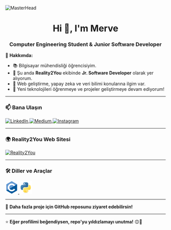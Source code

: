 ![MasterHead](https://user-images.githubusercontent.com/76626529/128739475-8fb41814-e19e-490e-a699-57d1cd78332b.gif)

<h1 align="center">Hi 👋, I'm Merve</h1>
<h3 align="center">Computer Engineering Student & Junior Software Developer</h3>

🌱 **Hakkımda:**  
- 📚 Bilgisayar mühendisliği öğrencisiyim.  
- 🔭 Şu anda **Reality2You** ekibinde **Jr. Software Developer** olarak yer alıyorum.  
- 🚀 Web geliştirme, yapay zeka ve veri bilimi konularına ilgim var.  
- 📖 Yeni teknolojileri öğrenmeye ve projeler geliştirmeye devam ediyorum!  

---

### 📫 **Bana Ulaşın**  
<p align="left">
  <a href="https://www.linkedin.com/in/merve-canpolat-6356442b8" target="_blank">
    <img align="center" src="https://raw.githubusercontent.com/rahuldkjain/github-profile-readme-generator/master/src/images/icons/Social/linked-in-alt.svg" alt="LinkedIn" height="30" width="40" />
  </a>
  <a href="https://medium.com/@canpolatmerveb432a3" target="_blank">
    <img align="center" src="https://raw.githubusercontent.com/rahuldkjain/github-profile-readme-generator/master/src/images/icons/Social/medium.svg" alt="Medium" height="30" width="40" />
  </a>
 
  <a href="https://www.instagram.com/mervecanpolat.x?igsh=MXU0eDdyMzk2amxpNQ==" target="_blank">
    <img align="center" src="https://raw.githubusercontent.com/rahuldkjain/github-profile-readme-generator/master/src/images/icons/Social/instagram.svg" alt="Instagram" height="30" width="40" />
  </a>
</p>

---

### 🌍 **Reality2You Web Sitesi**
<p align="left">
  <a href="https://www.reality2you.com/hakkimizda/merve-canpolat/" target="_blank">
    <img src="https://github.com/kullanıcı-adın/repository-adı/raw/main/Ekran%20g%C3%B6r%C3%BCnt%C3%BCs%C3%BC%202025-02-07%20163601.png" alt="Reality2You" width="200" />
  </a>
</p>

---

### 🛠️ **Diller ve Araçlar**
<p align="left"> 
  <a href="https://www.cprogramming.com/" target="_blank" rel="noreferrer">
    <img src="https://raw.githubusercontent.com/devicons/devicon/master/icons/c/c-original.svg" alt="C" width="40" height="40"/> 
  </a> 
  <a href="https://www.python.org" target="_blank" rel="noreferrer"> 
    <img src="https://raw.githubusercontent.com/devicons/devicon/master/icons/python/python-original.svg" alt="Python" width="40" height="40"/> 
  </a> 
</p>

---

  

📌 **Daha fazla proje için GitHub reposunu ziyaret edebilirsin!**  

---

⭐ **Eğer profilimi beğendiysen, repo'yu yıldızlamayı unutma!** 😊🌟
